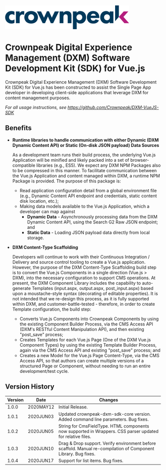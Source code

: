 <a href="https://www.crownpeak.com" target="_blank">![Crownpeak Logo](https://github.com/Crownpeak/DXM-VueJS-SDK/raw/master/images/crownpeak-logo.png?raw=true "Crownpeak Logo")</a>

# Crownpeak Digital Experience Management (DXM) Software Development Kit (SDK) for Vue.js
Crownpeak Digital Experience Management (DXM) Software Development Kit (SDK) for Vue.js has been constructed to assist
the Single Page App developer in developing client-side applications that leverage DXM for content management purposes.

*For all usage instructions, see <a href="https://github.com/Crownpeak/DXM-VueJS-SDK" target="_blank">https://github.com/Crownpeak/DXM-VueJS-SDK</a>*

## Benefits
* **Runtime libraries to handle communication with either Dynamic (DXM Dynamic Content API) or Static (On-disk JSON payload)
Data Sources**

  As a development team runs their build process, the underlying Vue.js Application will be minified and likely packed
  into a set of browser-compatible libraries (e.g., ES5). We expect any DXM NPM Packages also to be compressed in this
  manner. To facilitate communication between the Vue.js Application and content managed within DXM, a runtime NPM Package
  is provided. The purpose of this package is:
  
  * Read application configuration detail from a global environment file (e.g., Dynamic Content API endpoint and credentials, 
  static content disk location, etc.);
  * Making data models available to the Vue.js Application, which a developer can map against
    * **Dynamic Data** - Asynchronously processing data from the DXM Dynamic Content API, using the Search G2 Raw JSON endpoint; and 
    * **Static Data** - Loading JSON payload data directly from local storage.
  
* **DXM Content-Type Scaffolding**

  Developers will continue to work with their Continuous Integration / Delivery and source control tooling to create a
  Vue.js application. However, the purpose of the DXM Content-Type Scaffolding build step is to convert the Vue.js Components
  in a single direction (Vue.js > DXM), into the necessary configuration to support CMS operations. At present, the DXM
  Component Library includes the capability to auto-generate Templates (input.aspx, output.aspx, post_input.aspx) based
  upon a moustache-style syntax (decorating of editable properties). It is not intended that we re-design this process,
  as it is fully supported within DXM, and customer-battle-tested - therefore, in order to create Template configuration,
  the build step:
    * Converts Vue.js Components into Crownpeak Components by using the existing Component Builder Process, via the CMS Access
   API (DXM's RESTful Content Manipulation API), and then existing "post_save" process;
    * Creates Templates for each Vue.js Page (One of the DXM Vue.js Component Types) by using the existing Template Builder
   Process, again via the CMS Access API and existing "post_save" process; and
    * Creates a new Model for the Vue.js Page Content-Type, via the CMS Access API, so that authors can create multiple versions
   of a structured Page or Component, without needing to run an entire development/test cycle.
   
## Version History
 
| Version       | Date          | Changes                            |
| ------------- | --------------|----------------------------------- |
| 1.0.0         | 2020MAY12     | Initial Release.                   |
| 1.0.1         | 2020JUN03     | Updated crownpeak-dxm-sdk-core version. Added command line parameters. Bug fixes.    |
| 1.0.2         | 2020JUN05     | String for CmsFieldType. HTML components now supported in Wrappers. CSS parser updated for relative files.    |
| 1.0.3         | 2020JUN10     | Drag & Drop support. Verify environment before scaffold. Manual re-compilation of Component Library. Bug fixes.    |
| 1.0.4         | 2020JUN17     | Support for list items. Bug fixes.    |
